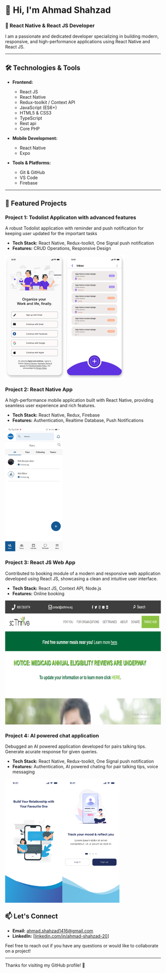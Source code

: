 # 👋 Hi, I'm Ahmad Shahzad

### 🚀 React Native & React JS Developer

I am a passionate and dedicated developer specializing in building modern, responsive, and high-performance applications using React Native and React JS. 

---

## 🛠️ Technologies & Tools

- **Frontend:** 
  - React JS
  - React Native
  - Redux-toolkit / Context API
  - JavaScript (ES6+)
  - HTML5 & CSS3
  - TypeScript
  - Rest api
  - Core PHP

- **Mobile Development:**
  - React Native
  - Expo

- **Tools & Platforms:**
  - Git & GitHub
  - VS Code
  - Firebase

---

## 🌟 Featured Projects

### Project 1: Todolist Applicaton with advanced features
A robust Todolist application with reminder and push notification for keeping user updated for the important tasks

- **Tech Stack:** React Native, Redux-toolkit, One Signal push notification
- **Features:** CRUD Operations, Responsive Design

<div style="display: flex;">
  <img src="./Sign in.png" alt="react native application developer" height="400">
  <img src="./todoistHome.png" alt="react native application developer" height="400">
</div>

### Project 2: React Native App
A high-performance mobile application built with React Native, providing seamless user experience and rich features.

- **Tech Stack:** React Native, Redux, Firebase
- **Features:** Authentication, Realtime Database, Push Notifications

 <img src="./ImaTeam.jpg" alt="react native application developer" height="400">

### Project 3: React JS Web App
Contributed to booking module of a modern and responsive web application developed using React JS, showcasing a clean and intuitive user interface.

- **Tech Stack:** React JS, Context API, Node.js
- **Features:** Online booking

<img src="./scthrive.png" alt="reactjs application developer" height="400">

### Project 4: AI powered chat application
Debugged an AI powered application developed for pairs talking tips. Generate acurate response for given queries.

- **Tech Stack:** React Native, Redux-toolkit, One Signal push notification
- **Features:** Authentication, AI powered chating for pair talking tips, voice messaging

<div style="display: flex;">
  <img src="./Splash screen.png" alt="react native application developer" height="400">
  <img src="./Onboarding screen.png" alt="react native application developer" height="400">
</div>

## 📫 Let's Connect

- **Email:** [ahmad.shahzad1416@gmail.com](mailto:ahmad.shahzad1416@gmail.com)
- **LinkedIn:** [[linkedin.com/in/ahmad-shahzad-20](https://www.linkedin.com/in/ahmad-shahzad-20/)]

Feel free to reach out if you have any questions or would like to collaborate on a project!

---
Thanks for visiting my GitHub profile! 🚀
